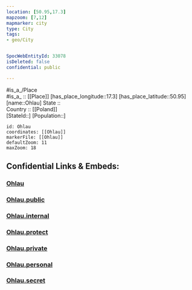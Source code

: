 ```yaml
---
location: [50.95,17.3] 
mapzoom: [7,12] 
mapmarker: city 
type: City
tags:
- geo/City


SpocWebEntityId: 33078
isDeleted: false
confidential: public

---
```

#is_a_/Place  
#is_a_ :: [[Place]] 
[has_place_longitude::17.3] 
[has_place_latitude::50.95] 
[name::Ohlau] 
State ::  
Country :: [[Poland]]  
[StateId::] 
[Population::] 



```leaflet
id: Ohlau
coordinates: [[Ohlau]] 
markerFile: [[Ohlau]] 
defaultZoom: 11 
maxZoom: 18
```


## Confidential Links & Embeds: 

### [Ohlau](/_Standards/Earth/Continent/Europe/Europe~East/Poland/Provinces~Poland/Lower_Silesian/City/Ohlau.md) 

### [Ohlau.public](/_public/Earth/Continent/Europe/Europe~East/Poland/Provinces~Poland/Lower_Silesian/City/Ohlau.public.md) 

### [Ohlau.internal](/_internal/Earth/Continent/Europe/Europe~East/Poland/Provinces~Poland/Lower_Silesian/City/Ohlau.internal.md) 

### [Ohlau.protect](/_protect/Earth/Continent/Europe/Europe~East/Poland/Provinces~Poland/Lower_Silesian/City/Ohlau.protect.md) 

### [Ohlau.private](/_private/Earth/Continent/Europe/Europe~East/Poland/Provinces~Poland/Lower_Silesian/City/Ohlau.private.md) 

### [Ohlau.personal](/_personal/Earth/Continent/Europe/Europe~East/Poland/Provinces~Poland/Lower_Silesian/City/Ohlau.personal.md) 

### [Ohlau.secret](/_secret/Earth/Continent/Europe/Europe~East/Poland/Provinces~Poland/Lower_Silesian/City/Ohlau.secret.md)

